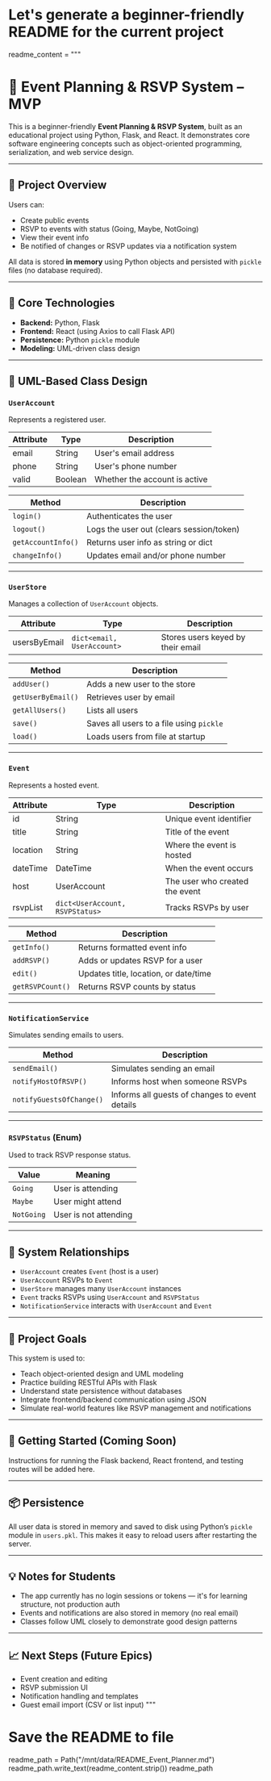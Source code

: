# Let's generate a beginner-friendly README for the current project
readme_content = """
# 📅 Event Planning & RSVP System – MVP

This is a beginner-friendly **Event Planning & RSVP System**, built as an educational project using Python, Flask, and React. It demonstrates core software engineering concepts such as object-oriented programming, serialization, and web service design.

---

## 🧠 Project Overview

Users can:
- Create public events
- RSVP to events with status (Going, Maybe, NotGoing)
- View their event info
- Be notified of changes or RSVP updates via a notification system

All data is stored **in memory** using Python objects and persisted with `pickle` files (no database required).

---

## 🧱 Core Technologies

- **Backend:** Python, Flask
- **Frontend:** React (using Axios to call Flask API)
- **Persistence:** Python `pickle` module
- **Modeling:** UML-driven class design

---

## 🧩 UML-Based Class Design

### `UserAccount`
Represents a registered user.

| Attribute     | Type    | Description               |
|---------------|---------|---------------------------|
| email         | String  | User's email address      |
| phone         | String  | User's phone number       |
| valid         | Boolean | Whether the account is active |

| Method              | Description                                   |
|---------------------|-----------------------------------------------|
| `login()`           | Authenticates the user                        |
| `logout()`          | Logs the user out (clears session/token)      |
| `getAccountInfo()`  | Returns user info as string or dict           |
| `changeInfo()`      | Updates email and/or phone number             |

---

### `UserStore`
Manages a collection of `UserAccount` objects.

| Attribute     | Type                         | Description                          |
|---------------|------------------------------|--------------------------------------|
| usersByEmail  | `dict<email, UserAccount>`   | Stores users keyed by their email    |

| Method              | Description                                   |
|---------------------|-----------------------------------------------|
| `addUser()`         | Adds a new user to the store                  |
| `getUserByEmail()`  | Retrieves user by email                       |
| `getAllUsers()`     | Lists all users                               |
| `save()`            | Saves all users to a file using `pickle`      |
| `load()`            | Loads users from file at startup              |

---

### `Event`
Represents a hosted event.

| Attribute     | Type                          | Description                            |
|---------------|-------------------------------|----------------------------------------|
| id            | String                        | Unique event identifier                |
| title         | String                        | Title of the event                     |
| location      | String                        | Where the event is hosted              |
| dateTime      | DateTime                      | When the event occurs                  |
| host          | UserAccount                   | The user who created the event         |
| rsvpList      | `dict<UserAccount, RSVPStatus>` | Tracks RSVPs by user                  |

| Method              | Description                                   |
|---------------------|-----------------------------------------------|
| `getInfo()`         | Returns formatted event info                  |
| `addRSVP()`         | Adds or updates RSVP for a user               |
| `edit()`            | Updates title, location, or date/time         |
| `getRSVPCount()`    | Returns RSVP counts by status                 |

---

### `NotificationService`
Simulates sending emails to users.

| Method                        | Description                                        |
|-------------------------------|----------------------------------------------------|
| `sendEmail()`                 | Simulates sending an email                         |
| `notifyHostOfRSVP()`          | Informs host when someone RSVPs                    |
| `notifyGuestsOfChange()`      | Informs all guests of changes to event details     |

---

### `RSVPStatus` (Enum)
Used to track RSVP response status.

| Value        | Meaning        |
|--------------|----------------|
| `Going`      | User is attending |
| `Maybe`      | User might attend |
| `NotGoing`   | User is not attending |

---

## 🔁 System Relationships

- `UserAccount` creates `Event` (host is a user)
- `UserAccount` RSVPs to `Event`
- `UserStore` manages many `UserAccount` instances
- `Event` tracks RSVPs using `UserAccount` and `RSVPStatus`
- `NotificationService` interacts with `UserAccount` and `Event`

---

## 🚀 Project Goals

This system is used to:
- Teach object-oriented design and UML modeling
- Practice building RESTful APIs with Flask
- Understand state persistence without databases
- Integrate frontend/backend communication using JSON
- Simulate real-world features like RSVP management and notifications

---

## 📝 Getting Started (Coming Soon)
Instructions for running the Flask backend, React frontend, and testing routes will be added here.

---

## 📦 Persistence

All user data is stored in memory and saved to disk using Python’s `pickle` module in `users.pkl`. This makes it easy to reload users after restarting the server.

---

## 💡 Notes for Students

- The app currently has no login sessions or tokens — it's for learning structure, not production auth
- Events and notifications are also stored in memory (no real email)
- Classes follow UML closely to demonstrate good design patterns

---

## 📈 Next Steps (Future Epics)

- Event creation and editing
- RSVP submission UI
- Notification handling and templates
- Guest email import (CSV or list input)
"""

# Save the README to file
readme_path = Path("/mnt/data/README_Event_Planner.md")
readme_path.write_text(readme_content.strip())
readme_path
